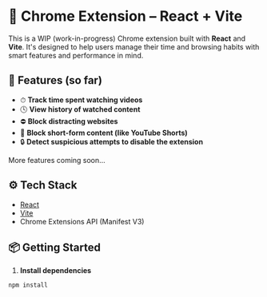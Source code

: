 # 🧩 Chrome Extension – React + Vite

This is a WIP (work-in-progress) Chrome extension built with **React** and **Vite**. It's designed to help users manage their time and browsing habits with smart features and performance in mind.

## 🚀 Features (so far)

- ⏱ **Track time spent watching videos**
- 🕓 **View history of watched content**
- ⛔ **Block distracting websites**
- 🚫 **Block short-form content (like YouTube Shorts)**
- 🔒 **Detect suspicious attempts to disable the extension**

More features coming soon...

## ⚙️ Tech Stack

- [React](https://react.dev/)
- [Vite](https://vitejs.dev/)
- Chrome Extensions API (Manifest V3)

## 📦 Getting Started

1. **Install dependencies**

```bash
npm install
```
